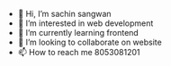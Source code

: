 - 👋 Hi, I’m sachin sangwan
- 👀 I’m interested in web development
- 🌱 I’m currently learning frontend
- 💞️ I’m looking to collaborate on website
- 📫 How to reach me 8053081201

<!---
sachin631/sachin631 is a ✨ special ✨ repository because its `README.md` (this file) appears on your GitHub profile.
You can click the Preview link to take a look at your changes.
--->
